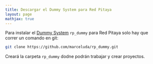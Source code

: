 ```yaml
---
title: Descargar el Dummy System para Red Pitaya
layout: page
mathjax: true
---
```


Para instalar el [Dummy System](https://github.com/marceluda/rp_dummy)
 `rp_dummy` para Red Pitaya solo hay que correr un comando en git:


```bash
git clone https://github.com/marceluda/rp_dummy.git

```

Creará la carpeta `rp_dummy` dodne podrán trabajar y crear proyectos.
